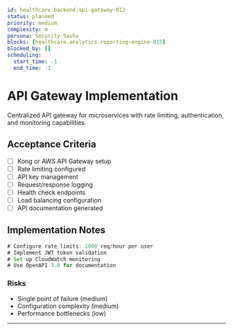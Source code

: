 ```yaml
id: healthcare.backend.api-gateway-012
status: planned
priority: medium
complexity: m
persona: Security-Sasha
blocks: [healthcare.analytics.reporting-engine-015]
blocked_by: []
scheduling:
  start_time: -1
  end_time: -1
```

# API Gateway Implementation

Centralized API gateway for microservices with rate limiting, authentication, and monitoring capabilities.

## Acceptance Criteria
- [ ] Kong or AWS API Gateway setup
- [ ] Rate limiting configured
- [ ] API key management
- [ ] Request/response logging
- [ ] Health check endpoints
- [ ] Load balancing configuration
- [ ] API documentation generated

## Implementation Notes

```js
# Configure rate limits: 1000 req/hour per user
# Implement JWT token validation
# Set up CloudWatch monitoring
# Use OpenAPI 3.0 for documentation
```

### Risks

- Single point of failure (medium)
- Configuration complexity (medium)
- Performance bottlenecks (low)

---

[Security-Sasha]: ./personas/security-sasha.md
[healthcare.analytics.reporting-engine-015]: ./tickets/healthcare.analytics.reporting-engine-015.md

